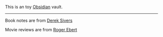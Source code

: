 This is an toy [Obsidian](https://obsidian.md/) vault.

---

Book notes are from [Derek Sivers](https://sive.rs/book)

Movie reviews are from [Roger Ebert](https://www.rogerebert.com/reviews)


